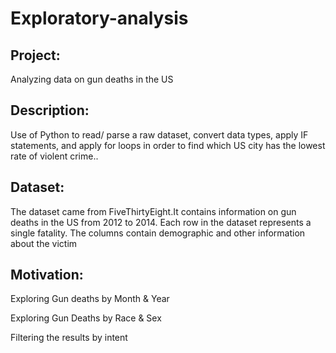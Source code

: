 # Exploratory-analysis

Project:
--


Analyzing data on gun deaths in the US


Description:
--


Use of Python to read/ parse a raw dataset, convert data types, apply IF statements, and apply for loops in order to find which US city has the lowest rate of violent crime..


Dataset:
--

The dataset came from FiveThirtyEight.It contains information on gun deaths in the US from 2012 to 2014. Each row in the dataset represents a single fatality. The columns contain demographic and other information about the victim

Motivation:
--


Exploring Gun deaths by Month & Year

Exploring Gun Deaths by Race & Sex

Filtering the results by intent
